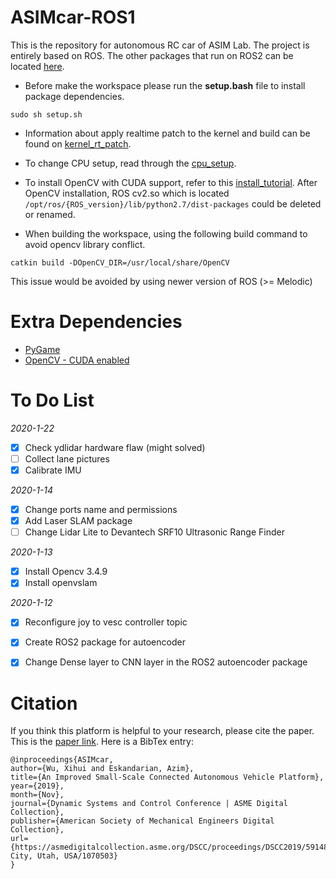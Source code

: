 # ASIMcar-ROS1
This is the repository for autonomous RC car of ASIM Lab. The project is entirely based on ROS. The other packages that run on ROS2 can be located [here](https://github.com/xihuiwu/ASIMcar-ROS2).

* Before make the workspace please run the **setup.bash** file to install package dependencies.
```
sudo sh setup.sh
```

* Information about apply realtime patch to the kernel and build can be found on [kernel_rt_patch](https://github.com/xihuiwu/ASIMcar/blob/master/docs/JetsonTX2_setup/kernel_rt_patch.md).

* To change CPU setup, read through the [cpu_setup](https://github.com/xihuiwu/ASIMcar/blob/master/docs/asimcar_setup/cpu_setup.md).

* To install OpenCV with CUDA support, refer to this [install_tutorial](https://github.com/xihuiwu/ASIMcar/blob/master/docs/JetsonTX2_setup/opencv_installation.md).
After OpenCV installation, ROS cv2.so which is located `/opt/ros/{ROS_version}/lib/python2.7/dist-packages`
could be deleted or renamed.
  
* When building the workspace, using the following build command to avoid opencv library conflict.
```
catkin build -DOpenCV_DIR=/usr/local/share/OpenCV
```
This issue would be avoided by using newer version of ROS (>= Melodic)

# Extra Dependencies
* [PyGame](https://www.pygame.org/wiki/CompileUbuntu?parent=)
* [OpenCV - CUDA enabled](https://github.com/opencv/opencv)


# To Do List
*2020-1-22*
- [x] Check ydlidar hardware flaw (might solved)
- [ ] Collect lane pictures
- [x] Calibrate IMU

*2020-1-14*
- [x] Change ports name and permissions
- [x] Add Laser SLAM package
- [ ] Change Lidar Lite to Devantech SRF10 Ultrasonic Range Finder

*2020-1-13*
- [x] Install Opencv 3.4.9
- [x] Install openvslam

*2020-1-12*
- [x] Reconfigure joy to vesc controller topic
- [x] Create ROS2 package for autoencoder
- [x] Change Dense layer to CNN layer in the ROS2 autoencoder package


# Citation
If you think this platform is helpful to your research, please cite the paper. This is the [paper link](https://asmedigitalcollection.asme.org/DSCC/proceedings/DSCC2019/59148/Park%20City,%20Utah,%20USA/1070503). Here is a BibTex entry:
```
@inproceedings{ASIMcar,
author={Wu, Xihui and Eskandarian, Azim},
title={An Improved Small-Scale Connected Autonomous Vehicle Platform},
year={2019},
month={Nov},
journal={Dynamic Systems and Control Conference | ASME Digital Collection},
publisher={American Society of Mechanical Engineers Digital Collection},
url={https://asmedigitalcollection.asme.org/DSCC/proceedings/DSCC2019/59148/Park City, Utah, USA/1070503}
}
```
